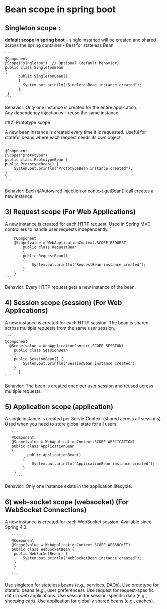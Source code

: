 # Bean scope in spring boot

## Singleton scope : 

  __default scope in spring boot__
    - single instance will be created and shared across the spring container
	- Best for stateless Bean
	
	``` 
	@Component
	@Scope("singleton")  // Optional (default behavior)
	public class SingletonBean 
	{
	      public SingletonBean() 
	      {
	        System.out.println("SingletonBean instance created");
	      }
     }
    ```
   Behavior:
   Only one instance is created for the entire application.  
   Any dependency injection will reuse the same instance
   

##2) Prototype scope

   A new bean instance is created every time it is requested.
   Useful for stateful beans where each request needs its own object.
    
    ```
    @Component
    @Scope("prototype")
    public class PrototypeBean {
    public PrototypeBean() {
        System.out.println("PrototypeBean instance created");
    }
    }
    ```
    
  Behavior: Each @Autowired injection or context.getBean() call creates a new instance.
  
## 3) Request scope  (For Web Applications)

   A new instance is created for each HTTP request.
   Used in Spring MVC controllers to handle user requests independently.
    ```
    
	    @Component
	    @Scope(value = WebApplicationContext.SCOPE_REQUEST)
		    public class RequestBean 
		    {
		    public RequestBean() 
		    {
		        System.out.println("RequestBean instance created");
		    }
	    }
    ```
    
  Behavior: Every HTTP request gets a new instance of the bean.

## 4) Session scope (session) (For Web Applications)
   A new instance is created for each HTTP session.
   The bean is shared across multiple requests from the same user session.
	
	```
	@Component
      @Scope(value = WebApplicationContext.SCOPE_SESSION)
	    public class SessionBean 
	    {
	    public SessionBean() {
	        System.out.println("SessionBean instance created");
	    }
          }
	```
	
   Behavior:
   The bean is created once per user session and reused across multiple requests.
	
## 5) Application scope (application)

   A single instance is created per ServletContext (shared across all sessions).
   Used when you need to store global state for all users.
   
	   ```
	   @Component
	   @Scope(value = WebApplicationContext.SCOPE_APPLICATION)
	   public class ApplicationBean 
	   {
	          public ApplicationBean() 
		    {
		        System.out.println("ApplicationBean instance created");
		    }
	    }
	     ```
	     
   Behavior: Only one instance exists in the application lifecycle.
    
## 6) web-socket scope (websocket) (For WebSocket Connections)

   A new instance is created for each WebSocket session.
   Available since Spring 4.3.
   
	   ```
	   @Component
	   @Scope(value = WebApplicationContext.SCOPE_WEBSOCKET)
	   public class WebSocketBean {
	    public WebSocketBean() {
	        System.out.println("WebSocketBean instance created");
	    }
	    }
	   
	   ```
   
   Use singleton for stateless beans (e.g., services, DAOs).
   Use prototype for stateful beans (e.g., user preferences).
   Use request for request-specific data in web applications.
   Use session for session-specific data (e.g., shopping cart).
   Use application for globally shared beans (e.g., caches).
   